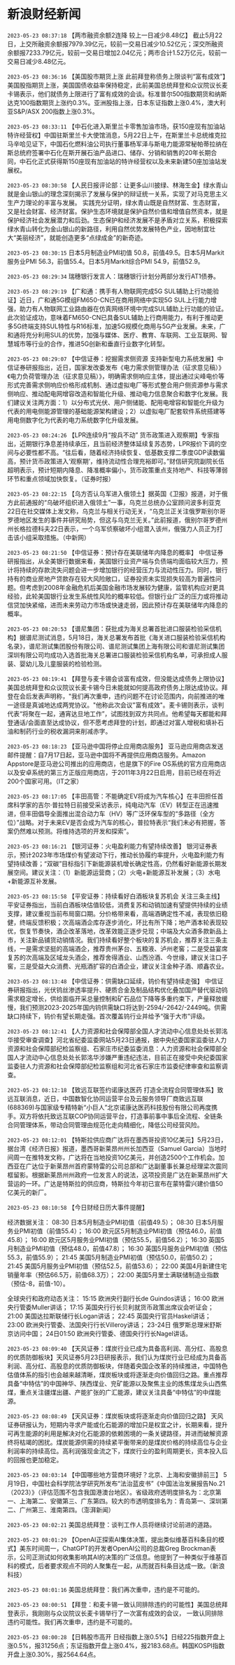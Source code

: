 # 新浪财经新闻
`2023-05-23 08:37:18` 【两市融资余额2连降 较上一日减少8.48亿】 截止5月22日，上交所融资余额报7979.39亿元，较前一交易日减少10.52亿元；深交所融资余额报7233.79亿元，较前一交易日增加2.04亿元；两市合计1.52万亿元，较前一交易日减少8.48亿元。

`2023-05-23 08:36:16` 【美国股市期货上涨 此前拜登称债务上限谈判“富有成效”】美国股指期货上涨，美国国债收益率保持稳定，此前美国总统拜登和众议院议长麦卡锡表示，他们就债务上限进行了富有成效的会谈。标准普尔500指数期货和纳斯达克100指数期货上涨约0.3%。亚洲股指上涨，日本东证指数上涨0.4%，澳大利亚S&P/ASX 200指数上涨0.3%。

`2023-05-23 08:33:11` 【中石化进入斯里兰卡零售加油市场，获150座现有加油站特许经营权】中国驻斯里兰卡大使馆消息，5月22日上午，在斯里兰卡总统维克拉马辛哈见证下，中国石化燃料油公司执行董事杨军泽与斯电力能源常秘帕蒂拉纳在斯总统府签署中石化在斯开展石油产品进口、储存、分销和销售的20年长期合同，中石化正式获得斯150座现有加油站的特许经营权以及未来新建50座加油站发展权。

`2023-05-23 08:30:58` 【人民日报评论部：让更多山川披绿、林海生金】绿水青山就是金山银山的理念深刻揭示了发展与保护的辩证统一关系，实现了对马克思主义生产力理论的丰富与发展。 实践充分证明，绿水青山既是自然财富、生态财富，又是社会财富、经济财富。保护生态环境就是保护自然价值和增值自然资本，就是保护经济社会发展潜力和后劲。生态保护和经济发展不是矛盾对立关系，积极探索绿水青山转化为金山银山的新路径，利用自然优势发展特色产业，因地制宜壮大“美丽经济”，就能创造更多“点绿成金”的新奇迹。

`2023-05-23 08:30:15` 日本5月制造业PMI初值 50.8，前值49.5。日本5月Markit服务业PMI 56.3，前值55.4。日本5月Markit综合PMI 54.9，前值52.9。

`2023-05-23 08:29:34` 瑞穗银行发言人：瑞穗银行计划分两部分发行AT1债券。

`2023-05-23 08:29:19` 【广和通：携手有人物联网完成5G SUL辅助上行功能验证】近日，广和通5G模组FM650-CN已在商用网络中实现5G SUL上行能力增强，助力有人物联网工业路由器在仿真网络环境中完成SUL辅助上行功能的验证。此次验证成功，意味着FM650-CN已具备SUL辅助上行商用能力，有利于推动更多5G终端支持SUL特性与R16标准，加速5G规模化商用与5G产业发展。未来，广和通将充分利用SUL的优势，加强与媒体、医疗、教育、车联网、工业互联网、智慧城市等行业的合作，推进5G创新和垂直行业数字化转型。

`2023-05-23 08:29:07` 【中信证券：挖掘需求侧资源 支持新型电力系统发展】中信证券研报指出，近日，国家发改委发布《电力需求侧管理办法（征求意见稿）》《电力负荷管理办法（征求意见稿）》，明确需求侧响应主体，提出通过尖峰电价等形式完善需求侧响应价格形成机制、通过虚拟电厂等形式整合用户侧资源参与需求侧响应、推动配电网增容改造和智能化升级、推动电力信息聚合和数字化发展。我们建议关注两方面：1）以分布式光伏、用户侧储能、配用电增容和智能化升级为代表的用电侧能源管理的基础能源架构建设；2）以虚拟电厂配套软件系统搭建等用电侧数字化为代表的电力系统数字化升级发展。

`2023-05-23 08:24:26` 【LPR连续9月“按兵不动” 货币政策进入观察期】专家指出，近期银行净息差持续承压，且当前经济整体延续复苏态势，LPR报价下调的空间与必要性都不高。“往后看，随着经济持续恢复、低基数支撑二季度GDP读数偏高，预计货币政策进入‘观察期’，维持流动性合理充裕即可。”财信研究院副院长伍超明表示，预计短期内降息、降准概率偏小，货币政策重点支持地产、科技等薄弱环节和重点领域加快恢复。（证券时报）

`2023-05-23 08:22:15` 【乌方否认乌军进入俄领土】据英国《卫报》报道，对于俄方此前通报的“乌破坏组织进入俄领土”一事，乌克兰总统办公室顾问波多利亚克22日在社交媒体上发文称，乌克兰与相关行动无关，“乌克兰正关注俄罗斯别尔哥罗德地区发生的事件并研究局势，但这与乌克兰无关。”此前报道，俄别尔哥罗德州州长格拉德科夫22日表示，一个乌军侦察破坏小组潜入该州，俄强力人员正为打击该小组采取措施。（中新网）

`2023-05-23 08:21:50` 【中信证券：预计存在美联储年内降息的概率】 中信证券研报指出，从全美银行数据来看，美国银行业资产端与负债端均面临较大压力，预计将持续的存款流失问题会进一步增加银行的经营压力与流动性压力。同时，银行持有的商业房地产贷款存在较大风险敞口，证券投资未实现损失较高为普遍性问题。但考虑到2008年金融危机后美国金融市场发展较为健康，监管机构应对更具经验，此轮美国银行业发生系统性风险的概率较低。但银行业广泛的压力或将推动信贷加快紧缩，进而未来劳动力市场或快速走弱，因此预计存在美联储年内降息的概率。

`2023-05-23 08:20:53` 【谱尼集团：获批成为海关总署首批进口服装检验采信机构】据谱尼测试消息，5月18日，海关总署发布首批《海关进口服装检验采信机构名录》，谱尼测试集团股份有限公司、谱尼测试集团上海有限公司和谱尼测试集团深圳有限公司均成功入选首批海关总署进口服装检验采信机构名单，可承担成人服装、婴幼儿及儿童服装的检验检测。

`2023-05-23 08:19:41` 【拜登与麦卡锡会谈富有成效，但没能达成债务上限协议】美国总统拜登和众议院议长麦卡锡今日未能就如何提高政府债务上限达成协议。拜登在会后发表声明称，"我们再次重申，违约问题不在讨论范围内，向前推进的唯一途径是真诚地达成两党协议。"他称此次会议"富有成效"。麦卡锡则表示，谈判代表“将聚在一起，通宵达旦地工作”，试图找到双方共同点。他希望每天都能和拜登通话/会面直至达成协议，但不愿考虑拜登的计划，即通过对富人增税和填补石油和制药行业的税收漏洞来削减赤字。

`2023-05-23 08:18:23` 【亚马逊中国将停止应用商店服务】 亚马逊应用商店发送邮件提醒：自7月17日起，亚马逊中国将不再提供应用商店服务。Amazon Appstore是亚马逊公司推出的应用商店，也是旗下的Fire OS系统的官方应用商店以及安卓系统的第三方正版应用商店，于2011年3月22日启用，目前已经在将近200个国家可用。（IT之家）

`2023-05-23 08:17:05` 【丰田高管：不能确定EV将成为汽车核心】在丰田担任首席科学家的吉尔·普拉特日前接受采访表示，纯电动汽车（EV）转型正在迅速推进，但丰田倡导全面推出混合动力车（HV）等广泛环保车型的“多路径（全方位）”战略。对于未来EV是否会成为汽车的核心，普拉特表示“我们未必有把握，答案仍然难以预测。将维持选项的开发和探索”。

`2023-05-23 08:16:21` 【银河证券：火电盈利能力有望持续改善】 银河证券表示，预计2023年市场煤价有望波动下行，推动长协履约率提升，火电盈利能力有望持续改善；“双碳”目标指引下新能源装机增长确定性高，仍然看好新能源长期发展空间。建议关注：（1）新能源运营商；（2）火电+新能源互补发展；（3）水电+新能源互补发展。

`2023-05-23 08:15:58` 【平安证券：持续看好白酒板块复苏机会 关注三条主线】 平安证券指出，当前白酒板块估值较低，消费复苏和动销加速有望提供持续的业绩支撑，建议重视当前布局窗口期。分价格带来看，高端酒确定性不减，表现依旧稳健，终端反馈积极；次高端酒企库存逐步消化，环比有所下降；地产酒本轮表现较优，恢复节奏快，酒企改革落地，改革效能正逐步兑现；中端及大众酒多款新品上市，关注新品铺货动销情况。我们持续看好整个板块的复苏机会，推荐关注三条主线，一是需求坚挺的高端酒企，推荐贵州茅台、五粮液、泸州老窖；二是受益宴席复苏的次高端及区域龙头酒企，推荐舍得酒业、山西汾酒、今世缘，建议关注口子窖，三是受益大众消费、光瓶酒扩容的白酒企业，建议关注金种子酒、顺鑫农业。

`2023-05-23 08:13:48` 【中信证券：供需缺口延续，钨价有望持续走强】 中信证券研报指出，光伏钨丝渗透率提升、硬质合金及制品结构优化叠加国产替代驱动钨需求稳定增长，供给面临开采总量控制和矿石品位下降等多重约束下，产量释放缓慢，我们预测2023-2025年国内钨供需缺口将达到-2594/-2642/-2449吨。供需缺口持续下，钨价有望长期走强。首次覆盖钨行业并给予“强于大市”评级。

`2023-05-23 08:12:41` 【人力资源和社会保障部全国人才流动中心信息处处长郭洺华接受审查调查】河北省纪委监委网站5月23日通报，据中央纪委国家监委驻人力资源和社会保障部纪检监察组、石家庄市纪委监委消息：人力资源和社会保障部全国人才流动中心信息处处长郭洺华涉嫌严重违纪违法，目前正在接受中央纪委国家监委驻人力资源和社会保障部纪检监察组和河北省石家庄市监委纪律审查和监察调查。

`2023-05-23 08:12:18` 【致远互联签约诺康达医药 打造全流程合同管理体系】致远互联消息，近日，中国数智化协同运营平台及云服务领导厂商致远互联(688369)与国家级专精特新“小巨人”北京诺康达医药科技股份有限公司再度携手。双方将依托致远互联COP协同运营平台，打造事前事中事后全流程、全链条合同管理体系，带动合同管理由规范化走向精细化，降低公司经营风险。

`2023-05-23 08:12:01` 【特斯拉供应商广达将在墨西哥投资10亿美元】5月23日，据台湾《经济日报》报道，墨西哥新莱昂州州长加西亚（Samuel Garcia）当地时间周一在推特发文称，广达将在当地投资10亿美元，并创造2500个工作机会。加西亚在广达位于新莱昂州首府蒙特雷的公司总部和广达副董事长兼总经理梁次震同框留影。根据新莱昂州州政府一位发言人的说法，这项投资是广达在新莱昂州扩大营运的一环。广达是特斯拉的供应商，特斯拉今年初已宣布在蒙特雷兴建价值50亿美元的新厂。

`2023-05-23 08:10:58` 【今日财经日历大事件提醒】

经济数据关注：
08:30 日本5月制造业PMI初值（前值49.5）；
08:30 日本5月服务业PMI初值（前值55.4）；
16:00 欧元区5月制造业PMI初值（预估46.0，前值45.8）；
16:00 欧元区5月服务业PMI初值（预估55.5，前值56.2）；
16:30 英国5月制造业PMI初值（预估48.0，前值47.8）；
16:30 英国5月服务业PMI初值（预估55.3，前值55.9）；
21:45 美国5月制造业PMI初值（预估50.0，前值50.2）；
21:45 美国5月服务业PMI初值（预估52.5，前值53.6）；
22:00 美国4月新建住宅销量年率（预估66.5万，前值68.3万）；
22:00 美国5月里士满联储制造业指数（预估-8，前值-10）。

全球央行和政府动态关注：
15:15 欧洲央行副行长de Guindos讲话；
16:00 欧洲央行管委Muller讲话；
17:15 英国央行行长贝利就货币政策出席议会听证会；
21:00 美国达拉斯联储行长Logan讲话；
22:45 英国央行官员Haskel讲话；
23:00 欧洲央行管委、法国央行行长Villeroy讲话；
23-24日 俄罗斯总理米舒斯京访问中国；
24日01:50 欧洲央行管委、德国央行行长Nagel讲话。

`2023-05-23 08:09:40` 【天风证券：煤炭行业已成为具备高利润、高分红、高股息的优质防御板块】天风证券5月23日研报表示，我们认为煤炭行业已经成为具备高利润、高分红、高股息的优质防御板块，伴随着央国企改革的持续推进，中国特色估值体系的指引也会越来越清晰，煤炭板块或将逐渐走向价值回归之路。重点推荐具备“中特估”的中国神华、陕西煤业、兖矿能源以及聚焦主业的炼焦煤龙头山西焦煤，重点关注疆煤出疆、产能扩张的广汇能源，建议关注具备“中特估”的中煤能源。

`2023-05-23 08:08:49` 【天风证券：煤炭板块或将逐渐走向价值回归之路】 天风证券研报认为，短期内寻求产能或化石能源的增加只是权宜之计，长期来看，提升可再生能源的利用是解决对化石能源的依赖困境的一条关键路径，并进而破解资源终将枯竭的困扰。煤炭能源供需的持续紧平衡带来的是煤炭价格的持续高位与企业利润率的持续高位。高利润强现金流之下，煤炭行业的盈利周期更长，资本投入后的回报也更加稳定。

`2023-05-23 08:03:14` 【中国哪些地方营商环境好？北京、上海和安徽排前三】 5月19日，中国社会科学院法学研究所发布“法治蓝皮书”《中国法治发展报告No.21（2023）》（评估范围不包含我国港澳台地区）。省级政府透明度排名为：北京第一、上海第二、安徽第三、广东第四。较大的市透明度排名为：青岛第一、深圳第二、广州第三、淮南第四。（澎湃新闻）

`2023-05-23 08:02:21` 美国总统拜登：谈判工作人员将继续讨论前进的道路。

`2023-05-23 08:01:29` 【OpenAI正探索AI集体决策，提出类似维基百科条目的模式】美东时间周一，ChatGPT的开发者OpenAI公司的总裁Greg Brockman表示，公司正测试如何收集影响其AI的决策的广泛信息。他提到了一种类似于维基百科的模式，后者要求观点不同的人聚集在一起，从而就百科条目达成一致。（新浪科技）

`2023-05-23 08:01:16` 美国总统拜登：我们再次重申，违约是不可能的。

`2023-05-23 08:00:51` 【拜登：和麦卡锡一致认同排除违约的可能性】美国总统拜登表示，我刚刚与众议院议长麦卡锡举行了一次富有成效的会议， 一致认同排除违约可能性。我们再次重申，违约是不可能的。

`2023-05-23 08:00:28` 【日韩股市高开 日经指数上涨0.5%】日经225指数开盘上涨0.5%，报31256点；东证指数开盘上涨0.4%，报2183.68点。韩国KOSPI指数开盘上涨0.30%，报2564.64点。

